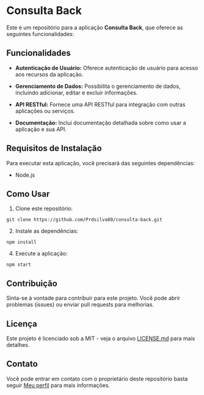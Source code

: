 # Consulta Back

Este é um repositório para a aplicação **Consulta Back**, que oferece as seguintes funcionalidades:

## Funcionalidades

- **Autenticação de Usuário:** Oferece autenticação de usuário para acesso aos recursos da aplicação.

- **Gerenciamento de Dados:** Possibilita o gerenciamento de dados, incluindo adicionar, editar e excluir informações.

- **API RESTful:** Fornece uma API RESTful para integração com outras aplicações ou serviços.

- **Documentação:** Inclui documentação detalhada sobre como usar a aplicação e sua API.

## Requisitos de Instalação

Para executar esta aplicação, você precisará das seguintes dependências:

- Node.js

## Como Usar

1. Clone este repositório:
````
git clone https://github.com/Prdsilva80/consulta-back.git

````
2. Instale as dependências:
````
npm install

````
4. Execute a aplicação:
````
npm start

````

## Contribuição

Sinta-se à vontade para contribuir para este projeto. Você pode abrir problemas (issues) ou enviar pull requests para melhorias.

## Licença

Este projeto é licenciado sob a MIT - veja o arquivo [LICENSE.md](LICENSE.md) para mais detalhes.

## Contato

Você pode entrar em contato com o proprietário deste repositório basta seguir [Meu perfil](https://github.com/Prdsilva80) para mais informações.

